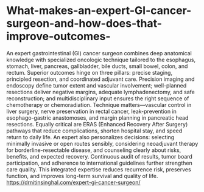 # What-makes-an-expert-GI-cancer-surgeon-and-how-does-that-improve-outcomes-
An expert gastrointestinal (GI) cancer surgeon combines deep anatomical knowledge with specialized oncologic technique tailored to the esophagus, stomach, liver, pancreas, gallbladder, bile ducts, small bowel, colon, and rectum. Superior outcomes hinge on three pillars: precise staging, principled resection, and coordinated adjuvant care. Precision imaging and endoscopy define tumor extent and vascular involvement; well-planned resections deliver negative margins, adequate lymphadenectomy, and safe reconstruction; and multidisciplinary input ensures the right sequence of chemotherapy or chemoradiation. Technique matters—vascular control in liver surgery, nerve preservation in rectal cancer, leak-prevention in esophago-gastric anastomoses, and margin planning in pancreatic head resections. Equally critical are ERAS (Enhanced Recovery After Surgery) pathways that reduce complications, shorten hospital stay, and speed return to daily life. An expert also personalizes decisions: selecting minimally invasive or open routes sensibly, considering neoadjuvant therapy for borderline-resectable disease, and counseling clearly about risks, benefits, and expected recovery. Continuous audit of results, tumor board participation, and adherence to international guidelines further strengthen care quality. This integrated expertise reduces recurrence risk, preserves function, and improves long-term survival and quality of life.
https://drnitinsinghal.com/expert-gi-cancer-surgeon/
